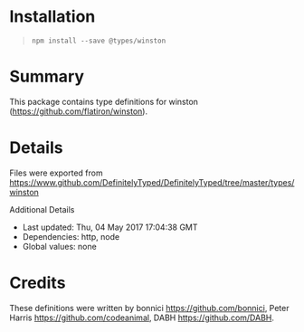 # Installation
> `npm install --save @types/winston`

# Summary
This package contains type definitions for winston (https://github.com/flatiron/winston).

# Details
Files were exported from https://www.github.com/DefinitelyTyped/DefinitelyTyped/tree/master/types/winston

Additional Details
 * Last updated: Thu, 04 May 2017 17:04:38 GMT
 * Dependencies: http, node
 * Global values: none

# Credits
These definitions were written by bonnici <https://github.com/bonnici>, Peter Harris <https://github.com/codeanimal>, DABH <https://github.com/DABH>.
